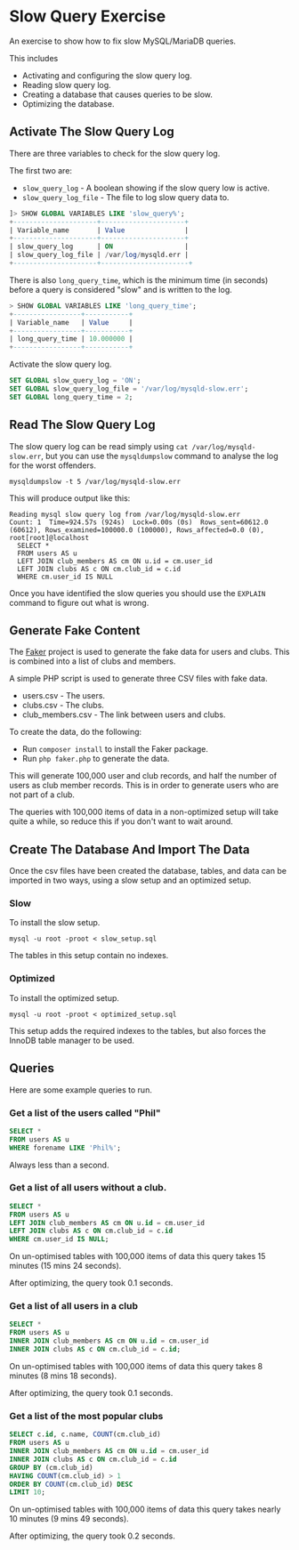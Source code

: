 # Slow Query Exercise

An exercise to show how to fix slow MySQL/MariaDB queries.

This includes
- Activating and configuring the slow query log.
- Reading slow query log.
- Creating a database that causes queries to be slow.
- Optimizing the database.

## Activate The Slow Query Log

There are three variables to check for the slow query log.

The first two are:

- `slow_query_log` - A boolean showing if the slow query low is active.
- `slow_query_log_file` - The file to log slow query data to.

```sql
]> SHOW GLOBAL VARIABLES LIKE 'slow_query%';
+---------------------+---------------------+
| Variable_name       | Value               |
+---------------------+---------------------+
| slow_query_log      | ON                  |
| slow_query_log_file | /var/log/mysqld.err |
+---------------------+----------------------+
```

There is also `long_query_time`, which is the minimum time (in seconds) before
a query is considered "slow" and is written to the log.

```sql
> SHOW GLOBAL VARIABLES LIKE 'long_query_time';
+-----------------+-----------+
| Variable_name   | Value     |
+-----------------+-----------+
| long_query_time | 10.000000 |
+-----------------+-----------+
```

Activate the slow query log.

```sql
SET GLOBAL slow_query_log = 'ON';
SET GLOBAL slow_query_log_file = '/var/log/mysqld-slow.err';
SET GLOBAL long_query_time = 2;
```

## Read The Slow Query Log

The slow query log can be read simply using `cat /var/log/mysqld-slow.err`, but
you can use the `mysqldumpslow` command to analyse the log for the worst
offenders.

```
mysqldumpslow -t 5 /var/log/mysqld-slow.err
```

This will produce output like this:

```
Reading mysql slow query log from /var/log/mysqld-slow.err
Count: 1  Time=924.57s (924s)  Lock=0.00s (0s)  Rows_sent=60612.0 (60612), Rows_examined=100000.0 (100000), Rows_affected=0.0 (0), root[root]@localhost
  SELECT *
  FROM users AS u
  LEFT JOIN club_members AS cm ON u.id = cm.user_id
  LEFT JOIN clubs AS c ON cm.club_id = c.id
  WHERE cm.user_id IS NULL
```

Once you have identified the slow queries you should use the `EXPLAIN` command
to figure out what is wrong.

## Generate Fake Content

The [Faker](https://fakerphp.github.io/) project is used to generate the fake
data for users and clubs. This is combined into a list of clubs and members.

A simple PHP script is used to generate three CSV files with fake data.

- users.csv - The users.
- clubs.csv - The clubs.
- club_members.csv - The link between users and clubs.

To create the data, do the following:
- Run `composer install` to install the Faker package.
- Run `php faker.php` to generate the data.

This will generate 100,000 user and club records, and half the number of users
as club member records. This is in order to generate users who are not part of
a club.

The queries with 100,000 items of data in a non-optimized setup will take quite
a while, so reduce this if you don't want to wait around.

## Create The Database And Import The Data

Once the csv files have been created the database, tables, and data can be
imported in two ways, using a slow setup and an optimized setup.

### Slow

To install the slow setup.

```
mysql -u root -proot < slow_setup.sql
```

The tables in this setup contain no indexes.

### Optimized

To install the optimized setup.

```
mysql -u root -proot < optimized_setup.sql
```

This setup adds the required indexes to the tables, but also forces the InnoDB
table manager to be used.

## Queries

Here are some example queries to run.

### Get a list of the users called "Phil"

```sql
SELECT *
FROM users AS u
WHERE forename LIKE 'Phil%';
```

Always less than a second.

### Get a list of all users without a club.

```sql
SELECT *
FROM users AS u
LEFT JOIN club_members AS cm ON u.id = cm.user_id
LEFT JOIN clubs AS c ON cm.club_id = c.id
WHERE cm.user_id IS NULL;
```

On un-optimised tables with 100,000 items of data this query takes 15 minutes
(15 mins 24 seconds).

After optimizing, the query took 0.1 seconds.

### Get a list of all users in a club

```sql
SELECT *
FROM users AS u
INNER JOIN club_members AS cm ON u.id = cm.user_id
INNER JOIN clubs AS c ON cm.club_id = c.id;
```

On un-optimised tables with 100,000 items of data this query takes 8 minutes
(8 mins 18 seconds).

After optimizing, the query took 0.1 seconds.

### Get a list of the most popular clubs

```sql
SELECT c.id, c.name, COUNT(cm.club_id)
FROM users AS u
INNER JOIN club_members AS cm ON u.id = cm.user_id
INNER JOIN clubs AS c ON cm.club_id = c.id
GROUP BY (cm.club_id)
HAVING COUNT(cm.club_id) > 1
ORDER BY COUNT(cm.club_id) DESC
LIMIT 10;
```

On un-optimised tables with 100,000 items of data this query takes nearly 10
minutes (9 mins 49 seconds).

After optimizing, the query took 0.2 seconds.
